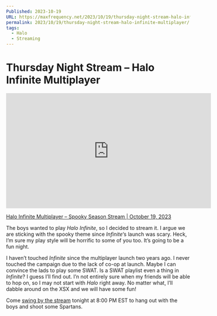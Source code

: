 ```yaml
---
Published: 2023-10-19
URL: https://maxfrequency.net/2023/10/19/thursday-night-stream-halo-infinite-multiplayer/
permalink: 2023/10/19/thursday-night-stream-halo-infinite-multiplayer/
tags:
  - Halo
  - Streaming
---
```

# Thursday Night Stream – Halo Infinite Multiplayer

<div class=iframe-container>
<iframe width="560" height="315" src="https://www.youtube-nocookie.com/embed/au1Mnw5YgEI?si=okUFnKY4dzD8mt_7" title="YouTube video player" frameborder="0" allow="accelerometer; autoplay; clipboard-write; encrypted-media; gyroscope; picture-in-picture; web-share" referrerpolicy="strict-origin-when-cross-origin" allowfullscreen></iframe>
</div>

[Halo Infinite Multiplayer – Spooky Season Stream | October 19, 2023](https://www.youtube.com/live/au1Mnw5YgEI)

The boys wanted to play *Halo Infinite*, so I decided to stream it. I argue we are sticking with the spooky theme since *Infinite*‘s launch was scary. Heck, I’m sure my play style will be horrific to some of you too. It’s going to be a fun night.

I haven’t touched *Infinite* since the multiplayer launch two years ago. I never touched the campaign due to the lack of co-op at launch. Maybe I can convince the lads to play some SWAT. Is a SWAT playlist even a thing in *Infinite*? I guess I’ll find out. I’n not entirely sure when my friends will be able to hop on, so I may not start with *Halo* right away. No matter what, I’ll dabble around on the XSX and we will have some fun!

Come [swing by the stream](http://maxfrequency.live/) tonight at 8:00 PM EST to hang out with the boys and shoot some Spartans.